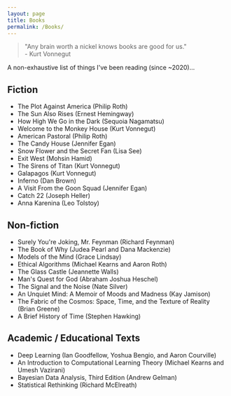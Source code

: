 ```yaml
---
layout: page
title: Books
permalink: /Books/
---
```

> "Any brain worth a nickel knows books are good for us." \
> \- Kurt Vonnegut 

A non-exhaustive list of things I've been reading (since ~2020)...

## Fiction
- The Plot Against America (Philip Roth)
- The Sun Also Rises (Ernest Hemingway)
- How High We Go in the Dark (Sequoia Nagamatsu)
- Welcome to the Monkey House (Kurt Vonnegut)
- American Pastoral (Philip Roth)
- The Candy House (Jennifer Egan)
- Snow Flower and the Secret Fan (Lisa See)
- Exit West (Mohsin Hamid)
- The Sirens of Titan (Kurt Vonnegut)
- Galapagos (Kurt Vonnegut)
- Inferno (Dan Brown)
- A Visit From the Goon Squad (Jennifer Egan)
- Catch 22 (Joseph Heller)
- Anna Karenina (Leo Tolstoy)

## Non-fiction
- Surely You're Joking, Mr. Feynman (Richard Feynman)
- The Book of Why (Judea Pearl and Dana Mackenzie)
- Models of the Mind (Grace Lindsay)
- Ethical Algorithms (Michael Kearns and Aaron Roth)
- The Glass Castle (Jeannette Walls)
- Man's Quest for God (Abraham Joshua Heschel)
- The Signal and the Noise (Nate Silver)
- An Unquiet Mind: A Memoir of Moods and Madness (Kay Jamison)
- The Fabric of the Cosmos: Space, Time, and the Texture of Reality (Brian Greene)
- A Brief History of Time (Stephen Hawking)

## Academic / Educational Texts
- Deep Learning (Ian Goodfellow, Yoshua Bengio, and Aaron Courville)
- An Introduction to Computational Learning Theory (Michael Kearns and Umesh Vazirani)
- Bayesian Data Analysis, Third Edition (Andrew Gelman)
- Statistical Rethinking (Richard McElreath)
